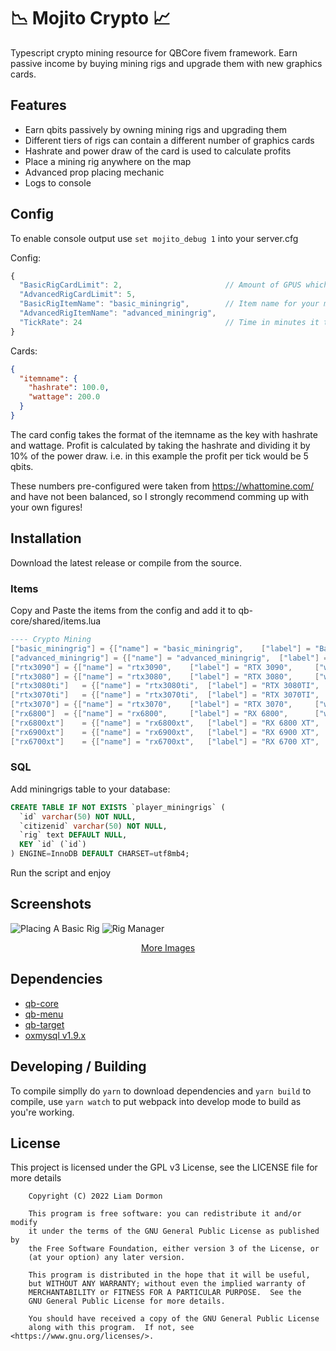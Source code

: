 # 📉 Mojito Crypto 📈

Typescript crypto mining resource for QBCore fivem framework. Earn passive income by buying mining rigs and upgrade them with new graphics cards.

## Features

- Earn qbits passively by owning mining rigs and upgrading them
- Different tiers of rigs can contain a different number of graphics cards
- Hashrate and power draw of the card is used to calculate profits
- Place a mining rig anywhere on the map
- Advanced prop placing mechanic
- Logs to console

## Config

To enable console output use `set mojito_debug 1` into your server.cfg

Config:

```js
{
  "BasicRigCardLimit": 2,                       // Amount of GPUS which can be inside of the basic rig
  "AdvancedRigCardLimit": 5,
  "BasicRigItemName": "basic_miningrig",        // Item name for your mining rigs
  "AdvancedRigItemName": "advanced_miningrig",
  "TickRate": 24                                // Time in minutes it takes for each cycle
}
```

Cards:

```json
{
  "itemname": {
    "hashrate": 100.0,
    "wattage": 200.0
  }
}
```

The card config takes the format of the itemname as the key with hashrate and wattage.
Profit is calculated by taking the hashrate and dividing it by 10% of the power draw. i.e. in this example the profit per tick would be 5 qbits.

These numbers pre-configured were taken from https://whattomine.com/ and have not been balanced, so I strongly recommend comming up with your own figures!

## Installation

Download the latest release or compile from the source.

### Items

Copy and Paste the items from the config and add it to qb-core/shared/items.lua

```lua
---- Crypto Mining
["basic_miningrig"]	= {["name"] = "basic_miningrig",	["label"] = "Basic Mining Rig",		["weight"] = 20000,	["type"] = "item",	["image"] = "basic_miningrig.png",	["unique"] = true,	["useable"] = true,	["shouldClose"] = false,	["combinable"] = nil,	   ["description"] = "A Basic Mining Rig!"},
["advanced_miningrig"] = {["name"] = "advanced_miningrig",	["label"] = "Advanced Mining Rig",	["weight"] = 15000,	["type"] = "item",	["image"] = "advanced_miningrig.png",	["unique"] = true,	["useable"] = true,	["shouldClose"] = false,["combinable"] = nil,	   ["description"] = "An Advanced Mining Rig!"},
["rtx3090"]	= {["name"] = "rtx3090",	["label"] = "RTX 3090",		["weight"] = 4000,	["type"] = "item",	["image"] = "rtx3090.png",	["unique"] = true,	["useable"] = true,	["shouldClose"] = false,	["combinable"] = nil,	["description"] = "RTX 3090 Graphics Card"},
["rtx3080"]	= {["name"] = "rtx3080",	["label"] = "RTX 3080",		["weight"] = 4000,	["type"] = "item",	["image"] = "rtx3080.png",	["unique"] = true,	["useable"] = true,	["shouldClose"] = false,	["combinable"] = nil,	["description"] = "RTX 3080 Graphics Card"},
["rtx3080ti"]	= {["name"] = "rtx3080ti",	["label"] = "RTX 3080TI",	["weight"] = 4000,	["type"] = "item",	["image"] = "rtx3080ti.png",	["unique"] = true,	["useable"] = true,	["shouldClose"] = false,	["combinable"] = nil,	["description"] = "RTX 3080TI Graphics Card"},
["rtx3070ti"]	= {["name"] = "rtx3070ti",	["label"] = "RTX 3070TI",	["weight"] = 4000,	["type"] = "item",	["image"] = "rtx3070ti.png",	["unique"] = true,	["useable"] = true,	["shouldClose"] = false,	["combinable"] = nil,	["description"] = "RTX 3070TI Graphics Card"},
["rtx3070"]	= {["name"] = "rtx3070",	["label"] = "RTX 3070",		["weight"] = 4000,	["type"] = "item",	["image"] = "rtx3070.png",	["unique"] = true,	["useable"] = true,	["shouldClose"] = false,	["combinable"] = nil,	["description"] = "RTX 3070 Graphics Card"},
["rx6800"]	= {["name"] = "rx6800",		["label"] = "RX 6800",		["weight"] = 4000,	["type"] = "item",	["image"] = "rx6800.png",	["unique"] = true,	["useable"] = true,	["shouldClose"] = false,	["combinable"] = nil,	["description"] = "RX 6800 Graphics Card"},
["rx6800xt"]	= {["name"] = "rx6800xt",	["label"] = "RX 6800 XT",	["weight"] = 4000,	["type"] = "item",	["image"] = "rx6800xt.png",	["unique"] = true,	["useable"] = true,	["shouldClose"] = false,	["combinable"] = nil,	["description"] = "RX 6800 XT Graphics Card"},
["rx6900xt"]	= {["name"] = "rx6900xt",	["label"] = "RX 6900 XT",	["weight"] = 4000,	["type"] = "item",	["image"] = "rx6900xt.png",	["unique"] = true,	["useable"] = true,	["shouldClose"] = false,	["combinable"] = nil,	["description"] = "RX 6900 XT Graphics Card"},
["rx6700xt"]	= {["name"] = "rx6700xt",	["label"] = "RX 6700 XT",	["weight"] = 4000,	["type"] = "item",	["image"] = "rx6700xt.png",	["unique"] = true,	["useable"] = true,	["shouldClose"] = false,	["combinable"] = nil,	["description"] = "RX 6700 XT Graphics Card"},
```

### SQL

Add miningrigs table to your database:

```sql
CREATE TABLE IF NOT EXISTS `player_miningrigs` (
  `id` varchar(50) NOT NULL,
  `citizenid` varchar(50) NOT NULL,
  `rig` text DEFAULT NULL,
  KEY `id` (`id`)
) ENGINE=InnoDB DEFAULT CHARSET=utf8mb4;

```

Run the script and enjoy

## Screenshots

![Placing A Basic Rig](https://i.imgur.com/elAMXCc.png 'Placing a basic rig')
![Rig Manager](https://i.imgur.com/UFH3ChX.png 'Rig Manager')

<div style="text-align: center;">
    <a href="https://imgur.com/a/QIIrQTO"> More Images </a>
</div>

## Dependencies

- [qb-core](https://github.com/qbcore-framework/qb-core)
- [qb-menu](https://github.com/qbcore-framework/qb-menu)
- [qb-target](https://github.com/BerkieBb/qb-target)
- [oxmysql v1.9.x](https://github.com/overextended/oxmysql)

## Developing / Building

To compile simplly do `yarn` to download dependencies and `yarn build` to compile, use `yarn watch` to put webpack into develop mode to build as you're working.

## License

This project is licensed under the GPL v3 License, see the LICENSE file for more details

```
    Copyright (C) 2022 Liam Dormon

    This program is free software: you can redistribute it and/or modify
    it under the terms of the GNU General Public License as published by
    the Free Software Foundation, either version 3 of the License, or
    (at your option) any later version.

    This program is distributed in the hope that it will be useful,
    but WITHOUT ANY WARRANTY; without even the implied warranty of
    MERCHANTABILITY or FITNESS FOR A PARTICULAR PURPOSE.  See the
    GNU General Public License for more details.

    You should have received a copy of the GNU General Public License
    along with this program.  If not, see <https://www.gnu.org/licenses/>.
```
